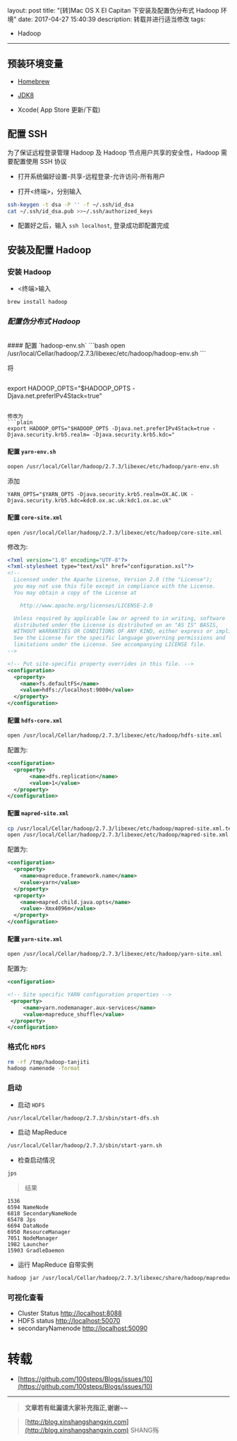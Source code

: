 layout: post
title: "[转]Mac OS X EI Capitan 下安装及配置伪分布式 Hadoop 环境"
date: 2017-04-27 15:40:39
description: 转载并进行适当修改
tags:
  - Hadoop
---

## 预装环境变量

- [Homebrew](https://brew.sh/)

- [JDK8](http://www.oracle.com/technetwork/java/javase/downloads/index.html)

- Xcode( App Store 更新/下载)


## 配置 SSH

为了保证远程登录管理 Hadoop 及 Hadoop 节点用户共享的安全性，Hadoop 需要配置使用 SSH 协议

- 打开系统偏好设置-共享-远程登录-允许访问-所有用户

- 打开<终端>，分别输入  

```bash
ssh-keygen -t dsa -P '' -f ~/.ssh/id_dsa
cat ~/.ssh/id_dsa.pub >>~/.ssh/authorized_keys
```

- 配置好之后，输入  `ssh localhost`, 登录成功即配置完成

## 安装及配置 Hadoop  

### 安装 Hadoop   
- <终端>输入  
```bash
brew install hadoop
```

### *配置伪分布式 Hadoop*  

<br>
#### 配置 `hadoop-env.sh`  
```bash
open /usr/local/Cellar/hadoop/2.7.3/libexec/etc/hadoop/hadoop-env.sh
```

将  
> ```plain
 export HADOOP_OPTS="$HADOOP_OPTS -Djava.net.preferIPv4Stack=true"
```

修改为  
```plain
export HADOOP_OPTS="$HADOOP_OPTS -Djava.net.preferIPv4Stack=true -Djava.security.krb5.realm= -Djava.security.krb5.kdc="
```

#### 配置 `yarn-env.sh`  
```bash
oopen /usr/local/Cellar/hadoop/2.7.3/libexec/etc/hadoop/yarn-env.sh
```

添加  
```plain
YARN_OPTS="$YARN_OPTS -Djava.security.krb5.realm=OX.AC.UK -Djava.security.krb5.kdc=kdc0.ox.ac.uk:kdc1.ox.ac.uk"
```

#### 配置 `core-site.xml`  
```plain
open /usr/local/Cellar/hadoop/2.7.3/libexec/etc/hadoop/core-site.xml
```

修改为:
```xml
<?xml version="1.0" encoding="UTF-8"?>
<?xml-stylesheet type="text/xsl" href="configuration.xsl"?>
<!--
  Licensed under the Apache License, Version 2.0 (the "License");
  you may not use this file except in compliance with the License.
  You may obtain a copy of the License at

    http://www.apache.org/licenses/LICENSE-2.0

  Unless required by applicable law or agreed to in writing, software
  distributed under the License is distributed on an "AS IS" BASIS,
  WITHOUT WARRANTIES OR CONDITIONS OF ANY KIND, either express or implied.
  See the License for the specific language governing permissions and
  limitations under the License. See accompanying LICENSE file.
-->

<!-- Put site-specific property overrides in this file. -->
<configuration>
  <property>  
    <name>fs.defaultFS</name>             
    <value>hdfs://localhost:9000</value>          
  </property>
</configuration>
```

#### 配置 `hdfs-core.xml`  

```bash
open /usr/local/Cellar/hadoop/2.7.3/libexec/etc/hadoop/hdfs-site.xml
```

配置为:  
```xml
<configuration>
  <property>
       <name>dfs.replication</name>
       <value>1</value>
  </property>
</configuration>
```

#### 配置 `mapred-site.xml`  

```bash
cp /usr/local/Cellar/hadoop/2.7.3/libexec/etc/hadoop/mapred-site.xml.template /usr/local/Cellar/hadoop/2.7.3/libexec/etc/hadoop/mapred-site.xml
open /usr/local/Cellar/hadoop/2.7.3/libexec/etc/hadoop/mapred-site.xml
```

配置为:  
```xml
<configuration>
  <property>
    <name>mapreduce.framework.name</name>
    <value>yarn</value>
  </property>
  <property>
    <name>mapred.child.java.opts</name>
    <value>-Xmx4096m</value>
  </property>
</configuration>
```

#### 配置 `yarn-site.xml`

```bash
open /usr/local/Cellar/hadoop/2.7.3/libexec/etc/hadoop/yarn-site.xml
```

配置为:
```xml
<configuration>

<!-- Site specific YARN configuration properties -->
 <property>
     <name>yarn.nodemanager.aux-services</name>
     <value>mapreduce_shuffle</value>
 </property>
</configuration>
```

### 格式化 `HDFS`
```bash
rm -rf /tmp/hadoop-tanjiti
hadoop namenode -format
```

### 启动  

- 启动 `HDFS`   
```bash
/usr/local/Cellar/hadoop/2.7.3/sbin/start-dfs.sh
```

- 启动 MapReduce
```bash
/usr/local/Cellar/hadoop/2.7.3/sbin/start-yarn.sh
```

- 检查启动情况    
```bash
jps
```

> 结果  
```plain
1536
6594 NameNode
6818 SecondaryNameNode
65478 Jps
6694 DataNode
6950 ResourceManager
7051 NodeManager
1982 Launcher
15903 GradleDaemon
```

- 运行 MapReduce 自带实例  
```bash
hadoop jar /usr/local/Cellar/hadoop/2.7.3/libexec/share/hadoop/mapreduce/hadoop-mapreduce-examples-2.7.3.jar pi 2 5
```

### 可视化查看

- Cluster Status [http://localhost:8088](http://localhost:8088)
- HDFS status [http://localhost:50070](http://localhost:50070)
- secondaryNamenode [http://localhost:50090](http://localhost:50090)




# 转载
- [https://github.com/100steps/Blogs/issues/10](https://github.com/100steps/Blogs/issues/10)

-----------------------

> **文章若有纰漏请大家补充指正,谢谢~~**

> [http://blog.xinshangshangxin.com](http://blog.xinshangshangxin.com) SHANG殇
